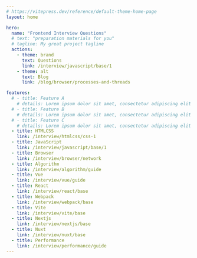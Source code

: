 ```yaml
---
# https://vitepress.dev/reference/default-theme-home-page
layout: home

hero:
  name: "Frontend Interview Questions"
  # text: "preparation materials for you"
  # tagline: My great project tagline
  actions:
    - theme: brand
      text: Questions
      link: /interview/javascript/base/1
    - theme: alt
      text: Blog
      link: /blog/browser/processes-and-threads

features:
  # - title: Feature A
    # details: Lorem ipsum dolor sit amet, consectetur adipiscing elit
  # - title: Feature B
    # details: Lorem ipsum dolor sit amet, consectetur adipiscing elit
  # - title: Feature C
    # details: Lorem ipsum dolor sit amet, consectetur adipiscing elit
  - title: HTMLCSS
    link: /interview/htmlcss/css-1
  - title: JavaScript
    link: /interview/javascript/base/1
  - title: Browser
    link: /interview/browser/network
  - title: Algorithm
    link: /interview/algorithm/guide
  - title: Vue
    link: /interview/vue/guide
  - title: React
    link: /interview/react/base
  - title: Webpack
    link: /interview/webpack/base
  - title: Vite
    link: /interview/vite/base
  - title: Nextjs
    link: /interview/nextjs/base
  - title: Nuxt
    link: /interview/nuxt/base
  - title: Performance
    link: /interview/performance/guide  
---
```


